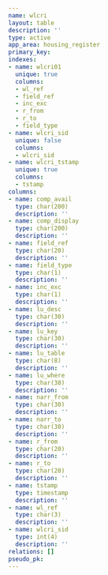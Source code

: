 ```yaml
---
name: wlcri
layout: table
description: ''
type: active
app_area: housing_register
primary_key: 
indexes:
- name: wlcri01
  unique: true
  columns:
  - wl_ref
  - field_ref
  - inc_exc
  - r_from
  - r_to
  - field_type
- name: wlcri_sid
  unique: false
  columns:
  - wlcri_sid
- name: wlcri_tstamp
  unique: true
  columns:
  - tstamp
columns:
- name: comp_avail
  type: char(200)
  description: ''
- name: comp_display
  type: char(200)
  description: ''
- name: field_ref
  type: char(20)
  description: ''
- name: field_type
  type: char(1)
  description: ''
- name: inc_exc
  type: char(1)
  description: ''
- name: lu_desc
  type: char(30)
  description: ''
- name: lu_key
  type: char(30)
  description: ''
- name: lu_table
  type: char(8)
  description: ''
- name: lu_where
  type: char(30)
  description: ''
- name: narr_from
  type: char(30)
  description: ''
- name: narr_to
  type: char(30)
  description: ''
- name: r_from
  type: char(20)
  description: ''
- name: r_to
  type: char(20)
  description: ''
- name: tstamp
  type: timestamp
  description: ''
- name: wl_ref
  type: char(3)
  description: ''
- name: wlcri_sid
  type: int(4)
  description: ''
relations: []
pseudo_pk: 
---
```


